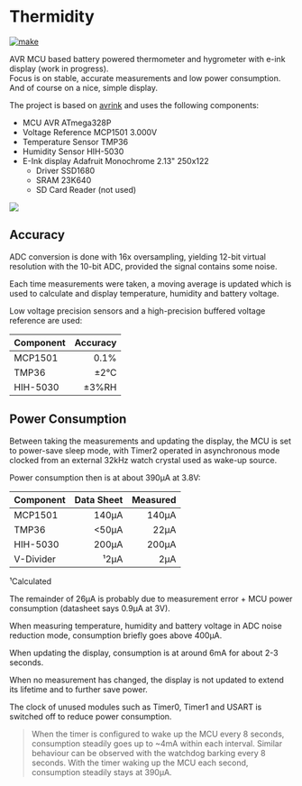 # Thermidity

[![make](https://github.com/gitdode/thermidity/actions/workflows/build.yml/badge.svg)](https://github.com/gitdode/thermidity/actions/workflows/build.yml)

AVR MCU based battery powered thermometer and hygrometer with e-ink display 
(work in progress).  
Focus is on stable, accurate measurements and low power consumption. 
And of course on a nice, simple display.

The project is based on [avrink](https://github.com/gitdode/avrink) and uses the
following components:

* MCU AVR ATmega328P
* Voltage Reference MCP1501 3.000V
* Temperature Sensor TMP36
* Humidity Sensor HIH-5030
* E-Ink display Adafruit Monochrome 2.13" 250x122
    * Driver SSD1680
    * SRAM 23K640
    * SD Card Reader (not used) 

<img src="https://luniks.net/other/Thermidity/Thermidity-04.jpg"/>

## Accuracy

ADC conversion is done with 16x oversampling, yielding 12-bit virtual resolution 
with the 10-bit ADC, provided the signal contains some noise.

Each time measurements were taken, a moving average is updated which is used to 
calculate and display temperature, humidity and battery voltage.

Low voltage precision sensors and a high-precision buffered voltage reference 
are used:

| Component | Accuracy |
|-----------|---------:|
| MCP1501   |     0.1% |
| TMP36     |    ±2°C  |
| HIH-5030  |    ±3%RH |


## Power Consumption

Between taking the measurements and updating the display, the MCU is set to 
power-save sleep mode, with Timer2 operated in asynchronous mode clocked from 
an external 32kHz watch crystal used as wake-up source.

Power consumption then is at about 390µA at 3.8V:

| Component | Data Sheet | Measured |
|-----------|-----------:|---------:|
| MCP1501   |      140µA |    140µA |
| TMP36     |      <50µA |     22µA |
| HIH-5030  |      200µA |    200µA |
| V-Divider |       ¹2µA |      2µA |

¹Calculated

The remainder of 26µA is probably due to measurement error + MCU power 
consumption (datasheet says 0.9µA at 3V).

When measuring temperature, humidity and battery voltage in ADC noise reduction 
mode, consumption briefly goes above 400µA.

When updating the display, consumption is at around 6mA for about 2-3 seconds.

When no measurement has changed, the display is not updated to extend its 
lifetime and to further save power.

The clock of unused modules such as Timer0, Timer1 and USART is switched off to 
reduce power consumption.

> When the timer is configured to wake up the MCU every 8 seconds, consumption 
> steadily goes up to ~4mA within each interval. Similar behaviour can be observed 
> with the watchdog barking every 8 seconds. With the timer waking up the MCU each 
> second, consumption steadily stays at 390µA.
